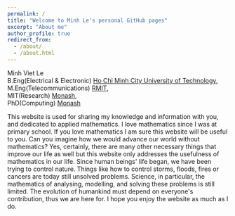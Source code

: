 ```yaml
---
permalink: /
title: "Welcome to Minh Le's personal GitHub pages"
excerpt: "About me"
author_profile: true
redirect_from: 
  - /about/
  - /about.html
---
```


Minh Viet Le \
B.Eng(Electrical & Electronic) [Ho Chi Minh City University of Technology](http://www.hcmut.edu.vn/), \
M.Eng(Telecommunications) [RMIT](https://rmit.edu.au), \
MIT(Research) [Monash](https://monash.edu.au), \
PhD(Computing) [Monash](https://monash.edu.au)

This website is used for sharing my knowledge and information with you, and dedicated to applied mathematics. I love mathematics since I was at primary school. If you love mathematics I am sure this website will be useful to you. Can you imagine how we would advance our world without mathematics? Yes, certainly, there are many other necessary things that improve our life as well but this website only addresses the usefulness of mathematics in our life. Since human beings' life began, we have been trying to control nature. Things like how to control storms, floods, fires or cancers are today still unsolved problems. Science, in particular, the mathematics of analysing, modelling, and solving these problems is still limited. The evolution of humankind must depend on everyone's contribution, thus we are here for. I hope you enjoy the website as much as I do. 
